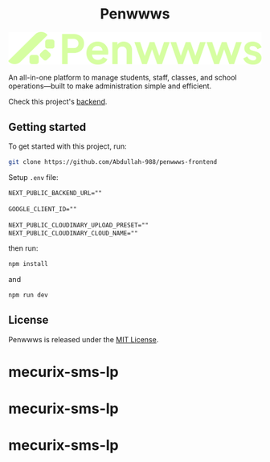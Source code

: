 <h1 align="center">Penwwws</h1>

![Logo](/public/images/penwwws-full-logo.png)

An all-in-one platform to manage students, staff, classes, and school operations—built to make administration simple and efficient.

Check this project's [backend](https://github.com/abdullah-988/penwwws-backend).

## Getting started

To get started with this project, run:

```bash
git clone https://github.com/Abdullah-988/penwwws-frontend
```

Setup `.env` file:

```
NEXT_PUBLIC_BACKEND_URL=""

GOOGLE_CLIENT_ID=""

NEXT_PUBLIC_CLOUDINARY_UPLOAD_PRESET=""
NEXT_PUBLIC_CLOUDINARY_CLOUD_NAME=""
```

then run:

```bash
npm install
```

and

```bash
npm run dev
```

## License

Penwwws is released under the [MIT License](https://opensource.org/licenses/MIT).
# mecurix-sms-lp
# mecurix-sms-lp
# mecurix-sms-lp
